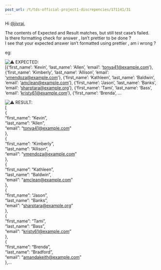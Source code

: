 ```yaml
---
post_url: /t/tds-official-project1-discrepencies/171141/31
---
```

Hi [@jivraj](/u/jivraj),

The contents of Expected and Result matches, but still test case’s failed.  
Is there formatting check for answer , Isn’t prettier to be done ?  
I see that your expected answer isn’t formatted using prettier , am i wrong ?

eg:

![:warning:](https://emoji.discourse-cdn.com/google/warning.png?v=14 ":warning:") EXPECTED:  
[{‘first\_name’: ‘Kevin’, ‘last\_name’: ‘Allen’, ‘email’: ‘tonya41@example.com’}, {‘first\_name’: ‘Kimberly’, ‘last\_name’: ‘Allison’, ‘email’: ‘vmendoza@example.com’}, {‘first\_name’: ‘Kathleen’, ‘last\_name’: ‘Baldwin’, ‘email’: ‘amclean@example.com’}, {‘first\_name’: ‘Jason’, ‘last\_name’: ‘Banks’, ‘email’: ‘sharptara@example.org’}, {‘first\_name’: ‘Tami’, ‘last\_name’: ‘Bass’, ‘email’: ‘kristy61@example.com’}, {‘first\_name’: ‘Brenda’, …

![:warning:](https://emoji.discourse-cdn.com/google/warning.png?v=14 ":warning:") RESULT:  
[  
{  
“first\_name”: “Kevin”,  
“last\_name”: “Allen”,  
“email”: “[tonya41@example.com](mailto:tonya41@example.com)”  
},  
{  
“first\_name”: “Kimberly”,  
“last\_name”: “Allison”,  
“email”: “[vmendoza@example.com](mailto:vmendoza@example.com)”  
},  
{  
“first\_name”: “Kathleen”,  
“last\_name”: “Baldwin”,  
“email”: “[amclean@example.com](mailto:amclean@example.com)”  
},  
{  
“first\_name”: “Jason”,  
“last\_name”: “Banks”,  
“email”: “[sharptara@example.org](mailto:sharptara@example.org)”  
},  
{  
“first\_name”: “Tami”,  
“last\_name”: “Bass”,  
“email”: “[kristy61@example.com](mailto:kristy61@example.com)”  
},  
{  
“first\_name”: “Brenda”,  
“last\_name”: “Bradford”,  
“email”: “[amandakeith@example.com](mailto:amandakeith@example.com)”  
},…